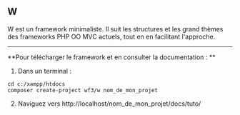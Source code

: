 ## W

W est un framework minimaliste. Il suit les structures et les grand thèmes des frameworks PHP OO MVC actuels, tout en en facilitant l'approche. 

---

**Pour télécharger le framework et en consulter la documentation : **

1. Dans un terminal : 

  ```
  cd c:/xampp/htdocs
  composer create-project wf3/w nom_de_mon_projet
  ```

2. Naviguez vers http://localhost/nom_de_mon_projet/docs/tuto/